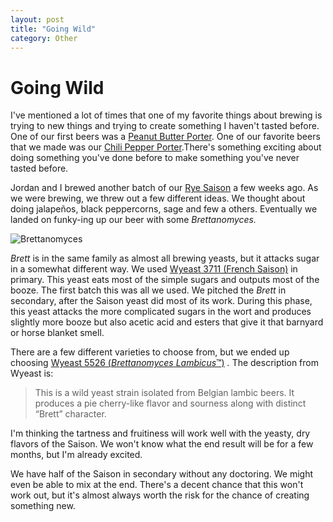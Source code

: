 ```yaml
---
layout: post
title: "Going Wild"
category: Other
---
```


Going Wild
==========

I've mentioned a lot of times that one of my favorite things about brewing is trying to new things and trying to create something I haven't tasted before. One of our first beers was a [Peanut Butter Porter](http://www.yeastboundanddown.com/2009/06/peanut-butter-porter-recipe/ "Peanut Butter Porter Recipe"). One of our favorite beers that we made was our [Chili Pepper Porter](http://www.yeastboundanddown.com/2010/08/chili-pepper-beer-recipe/ "Chili Pepper Beer Recipe").There's something exciting about doing something you've done before to make something you've never tasted before.

Jordan and I brewed another batch of our [Rye Saison](http://www.yeastboundanddown.com/2012/07/recipe-rye-saison/ "Recipe: Rye Saison") a few weeks ago. As we were brewing, we threw out a few different ideas. We thought about doing jalapeños, black peppercorns, sage and few a others. Eventually we landed on funky-ing up our beer with some _Brettanomyces._

![Brettanomyces](http://upload.wikimedia.org/wikipedia/en/thumb/1/19/Brettanomyces.jpg/250px-Brettanomyces.jpg "Brettanomyces")

_Brett_ is in the same family as almost all brewing yeasts, but it attacks sugar in a somewhat different way. We used [Wyeast 3711 (French Saison)](http://www.wyeastlab.com/rw_yeaststrain_detail.cfm?ID=199) in primary. This yeast eats most of the simple sugars and outputs most of the booze. The first batch this was all we used. We pitched the _Brett_ in secondary, after the Saison yeast did most of its work. During this phase, this yeast attacks the more complicated sugars in the wort and produces slightly more booze but also acetic acid and esters that give it that barnyard or horse blanket smell.

There are a few different varieties to choose from, but we ended up choosing [Wyeast 5526 (_Brettanomyces_ _Lambicus_™)](http://www.wyeastlab.com/hb_yeaststrain_detail.cfm?ID=147) _._ The description from Wyeast is:

> This is a wild yeast strain isolated from Belgian lambic beers. It produces a pie cherry-like flavor and sourness along with distinct “Brett” character.

I'm thinking the tartness and fruitiness will work well with the yeasty, dry flavors of the Saison. We won't know what the end result will be for a few months, but I'm already excited.

We have half of the Saison in secondary without any doctoring. We might even be able to mix at the end. There's a decent chance that this won't work out, but it's almost always worth the risk for the chance of creating something new.